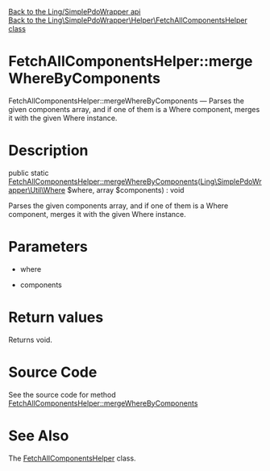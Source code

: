 [Back to the Ling/SimplePdoWrapper api](https://github.com/lingtalfi/SimplePdoWrapper/blob/master/doc/api/Ling/SimplePdoWrapper.md)<br>
[Back to the Ling\SimplePdoWrapper\Helper\FetchAllComponentsHelper class](https://github.com/lingtalfi/SimplePdoWrapper/blob/master/doc/api/Ling/SimplePdoWrapper/Helper/FetchAllComponentsHelper.md)


FetchAllComponentsHelper::mergeWhereByComponents
================



FetchAllComponentsHelper::mergeWhereByComponents — Parses the given components array, and if one of them is a Where component, merges it with the given Where instance.




Description
================


public static [FetchAllComponentsHelper::mergeWhereByComponents](https://github.com/lingtalfi/SimplePdoWrapper/blob/master/doc/api/Ling/SimplePdoWrapper/Helper/FetchAllComponentsHelper/mergeWhereByComponents.md)([Ling\SimplePdoWrapper\Util\Where](https://github.com/lingtalfi/SimplePdoWrapper/blob/master/doc/api/Ling/SimplePdoWrapper/Util/Where.md) $where, array $components) : void




Parses the given components array, and if one of them is a Where component, merges it with the given Where instance.




Parameters
================


- where

    

- components

    


Return values
================

Returns void.








Source Code
===========
See the source code for method [FetchAllComponentsHelper::mergeWhereByComponents](https://github.com/lingtalfi/SimplePdoWrapper/blob/master/Helper/FetchAllComponentsHelper.php#L22-L30)


See Also
================

The [FetchAllComponentsHelper](https://github.com/lingtalfi/SimplePdoWrapper/blob/master/doc/api/Ling/SimplePdoWrapper/Helper/FetchAllComponentsHelper.md) class.



